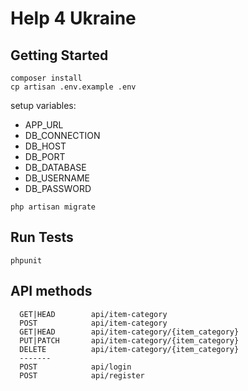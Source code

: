 # Help 4 Ukraine

## Getting Started
```
composer install
cp artisan .env.example .env
```
setup variables:
- APP_URL
- DB_CONNECTION
- DB_HOST
- DB_PORT
- DB_DATABASE
- DB_USERNAME
- DB_PASSWORD

```
php artisan migrate
```

## Run Tests
```
phpunit
```

## API methods
```
  GET|HEAD        api/item-category
  POST            api/item-category
  GET|HEAD        api/item-category/{item_category}
  PUT|PATCH       api/item-category/{item_category}
  DELETE          api/item-category/{item_category}
  -------
  POST            api/login
  POST            api/register

```
